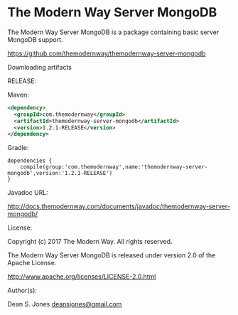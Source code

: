 The Modern Way Server MongoDB
======

The Modern Way Server MongoDB is a package containing basic server MongoDB support.

https://github.com/themodernway/themodernway-server-mongodb

Downloading artifacts

RELEASE:

Maven:
```xml
<dependency>
  <groupId>com.themodernway</groupId>
  <artifactId>themodernway-server-mongodb</artifactId>
  <version>1.2.1-RELEASE</version>
</dependency>
```
Gradle:

```
dependencies {
    compile(group:'com.themodernway',name:'themodernway-server-mongodb',version:'1.2.1-RELEASE')
}
```
Javadoc URL:

http://docs.themodernway.com/documents/javadoc/themodernway-server-mongodb/

License:

Copyright (c) 2017 The Modern Way. All rights reserved.

The Modern Way Server MongoDB is released under version 2.0 of the Apache License.

http://www.apache.org/licenses/LICENSE-2.0.html

Author(s):

Dean S. Jones
deansjones@gmail.com